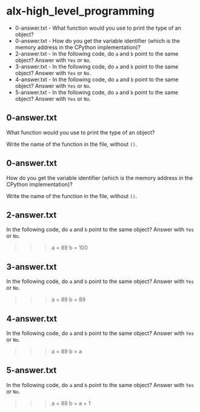 # alx-high_level_programming
* 0-answer.txt - What function would you use to print the type of an object?
* 0-answer.txt - How do you get the variable identifier (which is the memory address in the CPython implementation)?
* 2-answer.txt - In the following code, do `a` and `b` point to the same object? Answer with `Yes` or `No`.
* 3-answer.txt - In the following code, do `a` and `b` point to the same object? Answer with `Yes` or `No`.
* 4-answer.txt - In the following code, do `a` and `b` point to the same object? Answer with `Yes` or `No`.
* 5-answer.txt - In the following code, do `a` and `b` point to the same object? Answer with `Yes` or `No`.



## 0-answer.txt ##
What function would you use to print the type of an object?

Write the name of the function in the file, without `()`.


## 0-answer.txt ##
How do you get the variable identifier (which is the memory address in the CPython implementation)?

Write the name of the function in the file, without `()`.


## 2-answer.txt ##
In the following code, do `a` and `b` point to the same object? Answer with `Yes` or `No`.

>>> a = 89
>>> b = 100


## 3-answer.txt ##
In the following code, do `a` and `b` point to the same object? Answer with `Yes` or `No`.

>>> a = 89
>>> b = 89


## 4-answer.txt ##
In the following code, do `a` and `b` point to the same object? Answer with `Yes` or `No`.

>>> a = 89
>>> b = a


## 5-answer.txt ##
In the following code, do `a` and `b` point to the same object? Answer with `Yes` or `No`.

>>> a = 89
>>> b = a + 1
